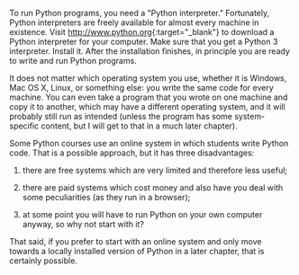 To run Python programs, you need a "Python interpreter." Fortunately,
Python interpreters are freely available for almost every machine in
existence. Visit <http://www.python.org>{:target="_blank"} to download a Python
interpreter for your computer. Make sure that you get a Python 3
interpreter. Install it. After the installation finishes, in principle
you are ready to write and run Python programs.

It does not matter which operating system you use, whether it is
Windows, Mac OS X, Linux, or something else: you write the same code for
every machine. You can even take a program that you wrote on one machine
and copy it to another, which may have a different operating system, and
it will probably still run as intended (unless the program has some
system-specific content, but I will get to that in a much later
chapter).

Some Python courses use an online system in which students write Python
code. That is a possible approach, but it has three disadvantages:

1. there are free systems which are very limited and therefore less useful;

2. there are paid systems which cost money and also have you deal with
some peculiarities (as they run in a browser);
 
3. at some point you will have to run Python on your own computer anyway, so why not start with it? 

That said, if you prefer to start with an online system and
only move towards a locally installed version of Python in a later
chapter, that is certainly possible.
